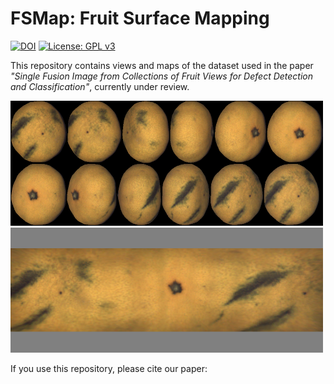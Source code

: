 # FSMap: Fruit Surface Mapping

[![DOI](https://zenodo.org/badge/386282468.svg)](https://zenodo.org/badge/latestdoi/386282468)
[![License: GPL v3](https://img.shields.io/badge/License-GPLv3-blue.svg)](https://www.gnu.org/licenses/gpl-3.0)

This repository contains views and maps of the dataset used in the paper _"Single Fusion Image from Collections of Fruit Views for Defect
Detection and Classification"_, currently under review.

<img src="obj0022.png" width="500" height="200" />
<img src="obj0022_map.png" width="500" height="200" />

If you use this repository, please cite our paper:
